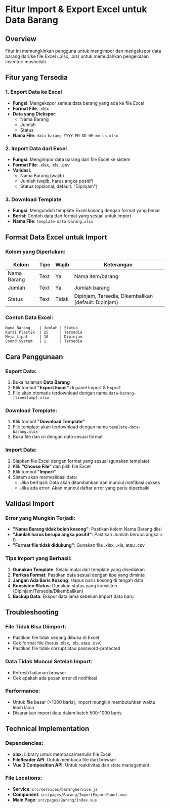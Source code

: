 # Fitur Import & Export Excel untuk Data Barang

## Overview
Fitur ini memungkinkan pengguna untuk mengimpor dan mengekspor data barang dari/ke file Excel (.xlsx, .xls) untuk memudahkan pengelolaan inventori mushollah.

## Fitur yang Tersedia

### 1. Export Data ke Excel
- **Fungsi**: Mengekspor semua data barang yang ada ke file Excel
- **Format File**: .xlsx
- **Data yang Diekspor**:
  - Nama Barang
  - Jumlah
  - Status
- **Nama File**: `data-barang-YYYY-MM-DD-HH-mm-ss.xlsx`

### 2. Import Data dari Excel
- **Fungsi**: Mengimpor data barang dari file Excel ke sistem
- **Format File**: .xlsx, .xls, .csv
- **Validasi**:
  - Nama Barang (wajib)
  - Jumlah (wajib, harus angka positif)
  - Status (opsional, default: "Dipinjam")

### 3. Download Template
- **Fungsi**: Mengunduh template Excel kosong dengan format yang benar
- **Berisi**: Contoh data dan format yang sesuai untuk import
- **Nama File**: `template-data-barang.xlsx`

## Format Data Excel untuk Import

### Kolom yang Diperlukan:
| Kolom | Tipe | Wajib | Keterangan |
|-------|------|-------|------------|
| Nama Barang | Text | Ya | Nama item/barang |
| Jumlah | Text | Ya | Jumlah barang |
| Status | Text | Tidak | Dipinjam, Tersedia, Dikembalikan (default: Dipinjam) |

### Contoh Data Excel:
```
Nama Barang    | Jumlah | Status
Kursi Plastik  | 25     | Tersedia
Meja Lipat     | 10     | Dipinjam
Sound System   | 1      | Tersedia
```

## Cara Penggunaan

### Export Data:
1. Buka halaman **Data Barang**
2. Klik tombol **"Export Excel"** di panel Import & Export
3. File akan otomatis terdownload dengan nama `data-barang-[timestamp].xlsx`

### Download Template:
1. Klik tombol **"Download Template"** 
2. File template akan terdownload dengan nama `template-data-barang.xlsx`
3. Buka file dan isi dengan data sesuai format

### Import Data:
1. Siapkan file Excel dengan format yang sesuai (gunakan template)
2. Klik **"Choose File"** dan pilih file Excel
3. Klik tombol **"Import"** 
4. Sistem akan memvalidasi data:
   - Jika berhasil: Data akan ditambahkan dan muncul notifikasi sukses
   - Jika ada error: Akan muncul daftar error yang perlu diperbaiki

## Validasi Import

### Error yang Mungkin Terjadi:
- **"Nama Barang tidak boleh kosong"**: Pastikan kolom Nama Barang diisi
- **"Jumlah harus berupa angka positif"**: Pastikan Jumlah berupa angka > 0
- **"Format file tidak didukung"**: Gunakan file .xlsx, .xls, atau .csv

### Tips Import yang Berhasil:
1. **Gunakan Template**: Selalu mulai dari template yang disediakan
2. **Periksa Format**: Pastikan data sesuai dengan tipe yang diminta
3. **Jangan Ada Baris Kosong**: Hapus baris kosong di tengah data
4. **Konsisten Status**: Gunakan status yang konsisten (Dipinjam/Tersedia/Dikembalikan)
5. **Backup Data**: Ekspor data lama sebelum import data baru

## Troubleshooting

### File Tidak Bisa Diimport:
- Pastikan file tidak sedang dibuka di Excel
- Cek format file (harus .xlsx, .xls, atau .csv)
- Pastikan file tidak corrupt atau password-protected

### Data Tidak Muncul Setelah Import:
- Refresh halaman browser
- Cek apakah ada pesan error di notifikasi

### Performance:
- Untuk file besar (>1000 baris), import mungkin membutuhkan waktu lebih lama
- Disarankan import data dalam batch 500-1000 baris

## Technical Implementation

### Dependencies:
- **xlsx**: Library untuk membaca/menulis file Excel
- **FileReader API**: Untuk membaca file dari browser
- **Vue 3 Composition API**: Untuk reaktivitas dan state management

### File Locations:
- **Service**: `src/services/barangService.js`
- **Component**: `src/pages/Barang/ImportExportPanel.vue`
- **Main Page**: `src/pages/Barang/Index.vue`